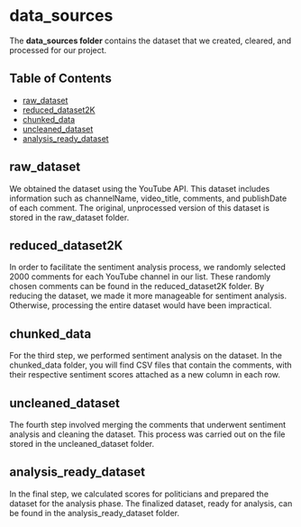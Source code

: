 # data_sources
The **data_sources folder** contains the dataset that we created, cleared, and processed for our project.

## Table of Contents
- [raw_dataset](#raw_dataset)
- [reduced_dataset2K](#reduced-dataset2K)
- [chunked_data](#chunked_data)
- [uncleaned_dataset](#uncleaned_dataset)
- [analysis_ready_dataset](#analysis_ready_dataset)


## raw_dataset
We obtained the dataset using the YouTube API. This dataset includes information such as channelName, video_title, comments, and publishDate of each comment. The original, unprocessed version of this dataset is stored in the raw_dataset folder.

## reduced_dataset2K
In order to facilitate the sentiment analysis process, we randomly selected 2000 comments for each YouTube channel in our list. These randomly chosen comments can be found in the reduced_dataset2K folder. By reducing the dataset, we made it more manageable for sentiment analysis. Otherwise, processing the entire dataset would have been impractical.

## chunked_data
For the third step, we performed sentiment analysis on the dataset. In the chunked_data folder, you will find CSV files that contain the comments, with their respective sentiment scores attached as a new column in each row.

## uncleaned_dataset
The fourth step involved merging the comments that underwent sentiment analysis and cleaning the dataset. This process was carried out on the file stored in the uncleaned_dataset folder.

## analysis_ready_dataset
In the final step, we calculated scores for politicians and prepared the dataset for the analysis phase. The finalized dataset, ready for analysis, can be found in the analysis_ready_dataset folder.